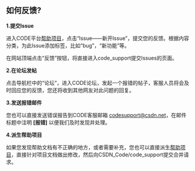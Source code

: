 ## 如何反馈?

**1.提交Issue**

进入CODE平台[帮助项目](/CSDN_Code/code_support)，点击“Issue——新开Issue”，提交您的反馈。根据内容分类，为此Issue添加标签，比如“bug”，“新功能”等。

在网站顶端点击“反馈”按钮，将直接进入code_support提交Issues的页面。

**2.在论坛发帖**

点击导航栏中的“论坛”，进入CODE论坛，发起一个报错的帖子，客服人员将会及时回应您的反馈，您还将收到其他网友对此问题的回复。
 
**3.发送报错邮件**

您也可以直接发送错误报告到CODE客服邮箱 <codesupport@csdn.net>，在邮件标题中注明 **[报错]** 以便我们及时发现并处理。

**4.派生帮助项目**

如果您发现帮助文档有不正确的地方，或者需要补充，您也可以直接派生[帮助项目](/CSDN_Code/code_support)，直接针对项目文档做出修改，然后向CSDN_Code/code_support提交合并请求。